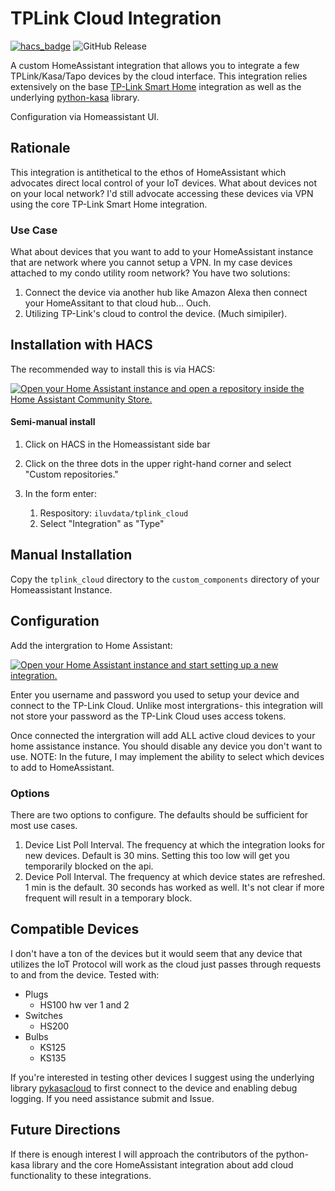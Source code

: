 # TPLink Cloud Integration


[![hacs_badge](https://img.shields.io/badge/HACS-Custom-orange.svg?style=flat-square&logo=homeassistantcommunitystore)](https://hacs.xyz/)
![GitHub Release](https://img.shields.io/github/v/release/iluvdata/tplink_cloud)


A custom HomeAssistant integration that allows you to integrate a few TPLink/Kasa/Tapo devices by the cloud interface.  This integration relies extensively on the base [TP-Link Smart Home](https://www.home-assistant.io/integrations/tplink/) integration as well as the underlying [python-kasa](https://github.com/python-kasa/python-kasa) library.

Configuration via Homeassistant UI.

## Rationale

This integration is antithetical to the ethos of HomeAssistant which advocates direct local control of your IoT devices.  What about devices not on your local network?  I'd still advocate accessing these devices via VPN using the core TP-Link Smart Home integration.

### Use Case

What about devices that you want to add to your HomeAssistant instance that are network where you cannot setup a VPN.  In my case devices attached to my condo utility room network? You have two solutions:
1. Connect the device via another hub like Amazon Alexa then connect your HomeAssitant to that cloud hub... Ouch.
2. Utilizing TP-Link's cloud to control the device. (Much simipiler).

## Installation with HACS

The recommended way to install this is via HACS:



[![Open your Home Assistant instance and open a repository inside the Home Assistant Community Store.](https://my.home-assistant.io/badges/hacs_repository.svg)](https://my.home-assistant.io/redirect/hacs_repository/?category=custom_respository&owner=iluvdata&repository=tplink_cloud)

#### Semi-manual install

1. Click on HACS in the Homeassistant side bar
2. Click on the three dots in the upper right-hand corner and select "Custom repositories."
3. In the form enter:

    1. Respository: `iluvdata/tplink_cloud`
    2. Select "Integration" as "Type"

## Manual Installation

Copy the `tplink_cloud` directory to the `custom_components` directory of your Homeassistant Instance.

## Configuration


Add the intergration to Home Assistant:

[![Open your Home Assistant instance and start setting up a new integration.](https://my.home-assistant.io/badges/config_flow_start.svg)](https://my.home-assistant.io/redirect/config_flow_start/?domain=pdf_scrape)

Enter you username and password you used to setup your device and connect to the TP-Link Cloud.  Unlike most intergrations- this integration will not store your password as the TP-Link Cloud uses access tokens.

Once connected the intergration will add ALL active cloud devices to your home assistance instance.  You should disable any device you don't want to use.  NOTE:  In the future, I may implement the ability to select which devices to add to HomeAssistant.

### Options

There are two options to configure.  The defaults should be sufficient for most use cases.
1. Device List Poll Interval.  The frequency at which the integration looks for new devices.  Default is 30 mins.  Setting this too low will get you temporarily blocked on the api.
2. Device Poll Interval.  The frequency at which device states are refreshed.  1 min is the default.  30 seconds has worked as well.  It's not clear if more frequent will result in a temporary block.

## Compatible Devices

I don't have a ton of the devices but it would seem that any device that utilizes the IoT Protocol will work as the cloud just passes through requests to and from the device.  Tested with:
* Plugs
  * HS100 hw ver 1 and 2
* Switches
  * HS200
* Bulbs
  * KS125
  * KS135

If you're interested in testing other devices I suggest using the underlying library [pykasacloud](https://github.com/iluvdata/PyKasaCloud) to first connect to the device and enabling debug logging.  If you need assistance submit and Issue.

## Future Directions

If there is enough interest I will approach the contributors of the python-kasa library and the core HomeAssistant integration about add cloud functionality to these integrations.

